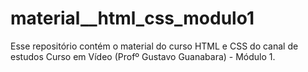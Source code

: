 # material__html_css_modulo1
Esse repositório contém o material do curso HTML e CSS do canal de estudos Curso em Vídeo (Profº Gustavo Guanabara) - Módulo 1. 
